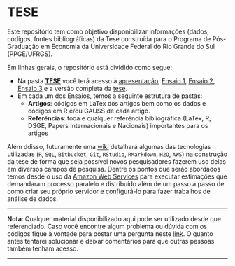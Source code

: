 TESE
==============

Este repositório tem como objetivo disponibilizar informações (dados, códigos, fontes bibliográficas) da Tese construída para o Programa de Pós-Graduação em Economia da Universidade Federal do Rio Grande do Sul (PPGE/UFRGS).  

Em linhas gerais, o repositório está dividido como segue:

* Na pasta **[TESE](https://bitbucket.org/hudsonchaves/tese/src/70ee05197e59486ceeaad5ad8db0e19186cc9671/TESE/?at=master)** você terá acesso à [apresentação](https://bitbucket.org/hudsonchaves/tese/src/4630c52d203002adb5ff6c00e6a15f419fe765c9/TESE/Apresentacao/?at=master), [Ensaio 1](https://bitbucket.org/hudsonchaves/tese/src/4630c52d203002adb5ff6c00e6a15f419fe765c9/TESE/Ensaio1/?at=master), [Ensaio 2](https://bitbucket.org/hudsonchaves/tese/src/4630c52d203002adb5ff6c00e6a15f419fe765c9/TESE/Ensaio2/?at=master), [Ensaio 3](https://bitbucket.org/hudsonchaves/tese/src/4630c52d203002adb5ff6c00e6a15f419fe765c9/TESE/Ensaio3/?at=master) e a versão completa da [tese](https://bitbucket.org/hudsonchaves/tese/src/70ee05197e59486ceeaad5ad8db0e19186cc9671/TESE/tese/?at=master).
* Em cada um dos Ensaios, temos a seguinte estrutura de pastas: 
    * **Artigos**: códigos em LaTex dos artigos bem como os dados e códigos em R e/ou GAUSS de cada artigo. 
	* **Referências**: toda e qualquer referência bibliográfica (LaTex, R, DSGE, Papers Internacionais e Nacionais) importantes para os artigos
	
Além ddisso, futuramente uma [wiki](https://bitbucket.org/hudsonchaves/tese/wiki/Home) detalhará algumas das tecnologias utilizadas (`R`, `SQL`, `Bitbucket`, `Git`, `RStudio`, `RMarkdown`, `H2O`, `AWS`) na construção da tese de forma que seja possível novos pesquisadores fazerem uso delas em diversos campos de pesquisa. Dentre os pontos que serão abordados temos desde o uso da [Amazon Web Services](https://aws.amazon.com/pt) para executar estimações que demandaram processo paralelo e distribuído além de um passo a passo de como criar seu próprio servidor e configurá-lo para fazer trabalhos de análise de dados. 

---

**Nota**: Qualquer material disponibilizado aqui pode ser utilizado desde que referenciado. Caso você encontre algum problema ou dúvida com os códigos fique à vontade para postar uma pergunta neste [link](https://bitbucket.org/hudsonchaves/tese/issues?status=new&status=open). O quanto antes tentarei solucionar e deixar comentários para que outras pessoas também tenham acesso.

---
